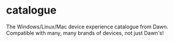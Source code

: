 # catalogue
The Windows/Linux/Mac device experience catalogue from Dawn.  Compatible with many, many brands of devices, not just Dawn's!
